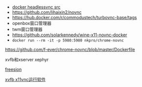 * [docker headlessvnc src](https://github.com/yunwan1x/docker-headless-vnc-container.git)
* https://github.com/lihaixin2/novnc
* https://hub.docker.com/r/commodustech/turbovnc-base/tags
* openbox窗口管理器
* twm窗口管理器
* https://github.com/solarkennedy/wine-x11-novnc-docker
* `docker run --rm -it -p 5980:5980 nkpro/chrome-novnc`

https://github.com/f-ever/chrome-novnc/blob/master/Dockerfile

xvfb和xserver  xephyr

[freesion](https://www.freesion.com/article/575964344/)

[xvfb x11vnc运行软件](https://www.infoq.cn/news/talk-about-docker-running-the-chinese-gui-software)
